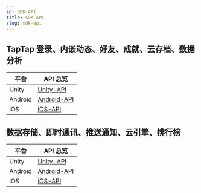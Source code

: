 ```yaml
---
id: SDK-API
title: SDK-API
slug: sdk-api
---
```


## TapTap 登录、内嵌动态、好友、成就、云存档、数据分析

| 平台         | API 总览 |   
| ---------- | --- | 
|  Unity   | [Unity-API](https://taptap.github.io/TapSDK-Unity/html/namespaces.html)   | 
|  Android | [Android-API](https://taptap.github.io/TapSDK-Android/)   | 
|   iOS  | [iOS-API](https://taptap.github.io/TapSDK-iOS/index.html)   | 

## 数据存储、即时通讯、推送通知、云引擎、排行榜

| 平台         | API 总览 |   
| ---------- | --- | 
|  Unity   | [Unity-API](https://leancloud.github.io/csharp-sdk/html)   | 
|  Android | [Android-API](https://leancloud.cn/api-docs/android/index.html)   | 
|   iOS  | [iOS-API](https://leancloud.cn/api-docs/iOS/index.html)   | 
